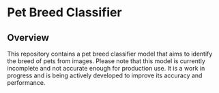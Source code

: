 # Pet Breed Classifier

## Overview

This repository contains a pet breed classifier model that aims to identify the breed of pets from images. Please note that this model is currently incomplete and not accurate enough for production use. It is a work in progress and is being actively developed to improve its accuracy and performance.
